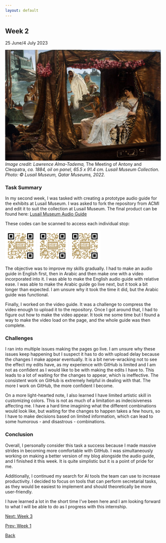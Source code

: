 ```yaml
---
layout: default
---
```


## Week 2
25 June/4 July 2023

![Cleopatra](/assets/images/cleopatra_og.jpg)
*Image credit: Lawrence Alma-Tadema,* The Meeting of Antony and Cleopatra, *ca. 1884, oil on panel, 65.5 x 91.4 cm. Lusail Museum Collection. Photo: © Lusail Museum, Qatar Museums, 2022.*

### Task Summary
In my second week, I was tasked with creating a prototype audio guide for the exhibits at Lusail Museum. I was asked to fork the repository from ACMI and edit it to suit the collection at Lusail Museum. The final product can be found here: [Lusail Museum Audio Guide](https://amamah-qm.github.io/welcome)

These codes can be scanned to access each individual stop:


<img align="center" width="100" height="100" src="./assets/images/stop 1.png"> 
<img align="center" width="100" height="100" src="./assets/images/stop 2 frameless.png"> 
<img align="center" width="100" height="100" src="./assets/images/stop 3 frameless.png">

The objective was to improve my skills gradually. I had to make an audio guide in English first, then in Arabic and then make one with a video incorporated into it. I was able to make the English audio guide with relative ease. I was able to make the Arabic guide go live next, but it took a bit longer than expected. I am unsure why it took the time it did, but the Arabic guide was functional.

Finally, I worked on the video guide. It was a challenge to compress the video enough to upload it to the repository. Once I got around that, I had to figure out how to make the video appear. It took me some time but I found a way to make the video load on the page, and the whole guide was then complete.

### Challenges
I ran into multiple issues making the pages go live. I am unsure why these issues keep happening but I suspect it has to do with upload delay because the changes I make appear eventually. It is a bit nerve-wracking not to see the effect my edits have, as my experience with GitHub is limited and I am not as confident as I would like to be with making the edits I have to. This leads to a lot of waiting for the changes to appear, which is ineffective. The consistent work on GitHub is extremely helpful in dealing with that. The more I work on GitHub, the more confident I become.

On a more light-hearted note, I also learned I have limited artistic skill in customizing colors. This is not as much of a limitation as indecisiveness affecting me. I have a hard time imagining what the different combinations would look like, but waiting for the changes to happen takes a few hours, so I have to make decisions based on limited information, which can lead to some humorous - and disastrous - combinations.

### Conclusion
Overall, I personally consider this task a success because I made massive strides in becoming more comfortable with GitHub. I was simultaneously working on making a better version of my blog alongside the audio guide, and I finished it this week. It is quite simplistic but it is a point of pride for me.

Additionally, I continued my search for AI tools the team can use to increase productivity. I decided to focus on tools that can perform secretarial tasks, as they would be easiest to implement and should theoretically be more user-friendly.

I have learned a lot in the short time I've been here and I am looking forward to what I will be able to do as I progress with this internship.

[Next: Week 3](./another-page-3.html)

[Prev: Week 1](./another-page.html)

[Back](./)
